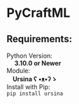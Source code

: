 # PyCraftML
## Requirements:  
Python Version:  
&emsp; **3.10.0 or Newer**  
Module:  
&emsp;**Ursina ʕ •ᴥ•ʔゝ**  
Install with Pip:  
``` pip install ursina ```  
